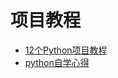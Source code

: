 # 项目教程

+ [12个Python项目教程](http://mp.weixin.qq.com/s?__biz=MjM5Njc0MjIwMA==&mid=2649641430&idx=2&sn=db49170d655909b865811f635d2310ab&chksm=befe64818989ed977a82aba0ca11446b912ee50a40e06b25e159de231938ab3bf1054110f015&mpshare=1&scene=23&srcid=0329rMpeu5gt4U4kFlrr8DQ6#rd)
+ [python自学心得](https://zhuanlan.zhihu.com/p/24917400)


